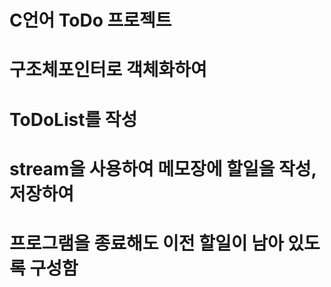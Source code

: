 # C언어 ToDo 프로젝트
# 구조체포인터로 객체화하여 
# ToDoList를 작성
# stream을 사용하여 메모장에 할일을 작성, 저장하여
# 프로그램을 종료해도 이전 할일이 남아 있도록 구성함